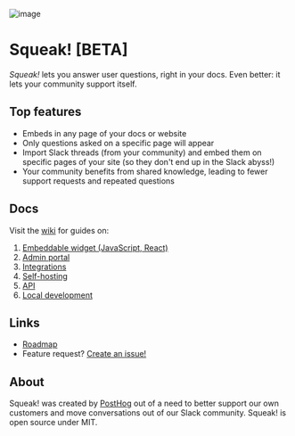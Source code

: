 ![image](https://user-images.githubusercontent.com/154479/158293709-86fb1184-0983-41d1-8498-a0608d9c2b61.png)

# Squeak! [BETA]

_Squeak!_ lets you answer user questions, right in your docs. Even better: it lets your community support itself.

## Top features

- Embeds in any page of your docs or website
- Only questions asked on a specific page will appear
- Import Slack threads (from your community) and embed them on specific pages of your site (so they don't end up in the Slack abyss!)
- Your community benefits from shared knowledge, leading to fewer support requests and repeated questions

## Docs

Visit the [wiki](https://github.com/PostHog/squeak/wiki) for guides on:

1. [Embeddable widget (JavaScript, React)](https://github.com/PostHog/squeak/wiki/Embeddable-widget-(JS,-React))
1. [Admin portal](https://github.com/PostHog/squeak/wiki/admin-portal)
1. [Integrations](https://github.com/PostHog/squeak/wiki/integrations)
1. [Self-hosting](https://github.com/PostHog/squeak/wiki/self-hosting)
1. [API](https://github.com/PostHog/squeak/wiki/api)
1. [Local development](https://github.com/PostHog/squeak/wiki/local-development)

## Links

- [Roadmap](https://github.com/orgs/PostHog/projects/40)
- Feature request? [Create an issue!](https://github.com/PostHog/squeak/issues)

## About

Squeak! was created by [PostHog](https://posthog.com) out of a need to better support our own customers and move conversations out of our Slack community. Squeak! is open source under MIT.
